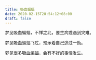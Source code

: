 ```yaml
---
title: 吸血蝙蝠
date: 2020-02-15T20:54:12+08:00
draft: false
---
```


梦见吸血蝙蝠，不祥之兆，要生病或遇到灾难。<br>


梦见吸血蝙蝠飞过，预示着自己逃过一劫。<br>


梦见很多吸血蝙蝠，会有不好的事情发生。<br>
